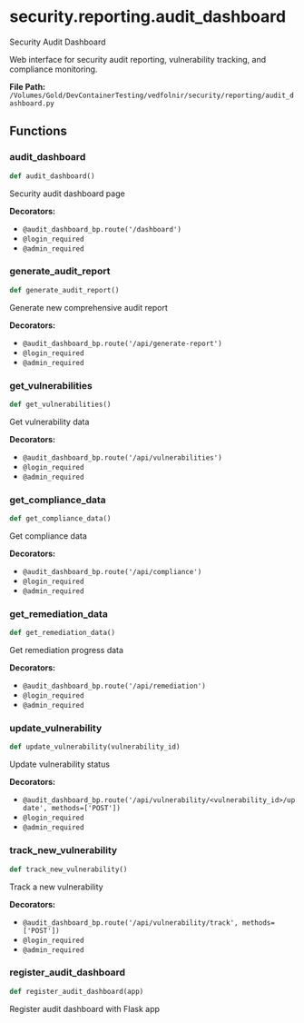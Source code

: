 # security.reporting.audit_dashboard

Security Audit Dashboard

Web interface for security audit reporting, vulnerability tracking,
and compliance monitoring.

**File Path:** `/Volumes/Gold/DevContainerTesting/vedfolnir/security/reporting/audit_dashboard.py`

## Functions

### audit_dashboard

```python
def audit_dashboard()
```

Security audit dashboard page

**Decorators:**
- `@audit_dashboard_bp.route('/dashboard')`
- `@login_required`
- `@admin_required`

### generate_audit_report

```python
def generate_audit_report()
```

Generate new comprehensive audit report

**Decorators:**
- `@audit_dashboard_bp.route('/api/generate-report')`
- `@login_required`
- `@admin_required`

### get_vulnerabilities

```python
def get_vulnerabilities()
```

Get vulnerability data

**Decorators:**
- `@audit_dashboard_bp.route('/api/vulnerabilities')`
- `@login_required`
- `@admin_required`

### get_compliance_data

```python
def get_compliance_data()
```

Get compliance data

**Decorators:**
- `@audit_dashboard_bp.route('/api/compliance')`
- `@login_required`
- `@admin_required`

### get_remediation_data

```python
def get_remediation_data()
```

Get remediation progress data

**Decorators:**
- `@audit_dashboard_bp.route('/api/remediation')`
- `@login_required`
- `@admin_required`

### update_vulnerability

```python
def update_vulnerability(vulnerability_id)
```

Update vulnerability status

**Decorators:**
- `@audit_dashboard_bp.route('/api/vulnerability/<vulnerability_id>/update', methods=['POST'])`
- `@login_required`
- `@admin_required`

### track_new_vulnerability

```python
def track_new_vulnerability()
```

Track a new vulnerability

**Decorators:**
- `@audit_dashboard_bp.route('/api/vulnerability/track', methods=['POST'])`
- `@login_required`
- `@admin_required`

### register_audit_dashboard

```python
def register_audit_dashboard(app)
```

Register audit dashboard with Flask app

